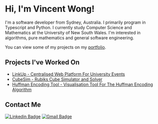 # Hi, I'm Vincent Wong!
I'm a software developer from Sydney, Australia. I primarily program in Typescript and Python. 
I currently study Computer Science and Mathematics at the University of New South Wales.
I'm interested in algorithms, pure mathematics and general software engineering.

You can view some of my projects on my [portfolio](https://vwong.dev).

## Projects I've Worked On
- [LinkUp - Centralised Web Platform For University Events](https://linkup.website/)
- [CubeSim - Rubiks Cube Simulator and Solver](https://github.com/V-Wong/CubeSim)
- [Huffman Encoding Tool - Visualisation Tool For The Huffman Encoding Algorithm](https://vwong.dev/Huffman-Encoding/)

## Contact Me
[![Linkedin Badge](https://img.shields.io/badge/-Vincent_Wong-blue?style=flat-square&logo=Linkedin&logoColor=white&link=https://www.linkedin.com/in/vincent-wc-wong//)](https://www.linkedin.com/in/vincent-wc-wong/) 
[![Gmail Badge](https://img.shields.io/badge/-vincent@vwong.dev-c14438?style=flat-square&logo=Gmail&logoColor=white&link=mailto:vincent@vwong.dev)](mailto:vincent@vwong.dev)
